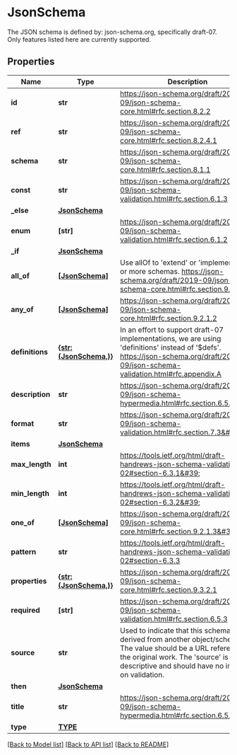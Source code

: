 # JsonSchema

The JSON schema is defined by: json-schema.org, specifically draft-07. Only features listed here are currently supported.
## Properties
Name | Type | Description | Notes
------------ | ------------- | ------------- | -------------
**id** | **str** | https://json-schema.org/draft/2019-09/json-schema-core.html#rfc.section.8.2.2  | [optional] 
**ref** | **str** | https://json-schema.org/draft/2019-09/json-schema-core.html#rfc.section.8.2.4.1  | [optional] 
**schema** | **str** | https://json-schema.org/draft/2019-09/json-schema-core.html#rfc.section.8.1.1  | [optional] 
**const** | **str** | https://json-schema.org/draft/2019-09/json-schema-validation.html#rfc.section.6.1.3  | [optional] 
**_else** | [**JsonSchema**](JsonSchema.md) |  | [optional] 
**enum** | **[str]** | https://json-schema.org/draft/2019-09/json-schema-validation.html#rfc.section.6.1.2  | [optional] 
**_if** | [**JsonSchema**](JsonSchema.md) |  | [optional] 
**all_of** | [**[JsonSchema]**](JsonSchema.md) | Use allOf to &#39;extend&#39; or &#39;implement&#39; one or more schemas. https://json-schema.org/draft/2019-09/json-schema-core.html#rfc.section.9.2.1.1  | [optional] 
**any_of** | [**[JsonSchema]**](JsonSchema.md) | https://json-schema.org/draft/2019-09/json-schema-core.html#rfc.section.9.2.1.2  | [optional] 
**definitions** | [**{str: (JsonSchema,)}**](JsonSchema.md) | In an effort to support draft-07 implementations, we are using &#39;definitions&#39; instead of &#39;$defs&#39;. https://json-schema.org/draft/2019-09/json-schema-validation.html#rfc.appendix.A  | [optional] 
**description** | **str** | https://json-schema.org/draft/2019-09/json-schema-hypermedia.html#rfc.section.6.5.2&#39;  | [optional] 
**format** | **str** | https://json-schema.org/draft/2019-09/json-schema-validation.html#rfc.section.7.3&#39;  | [optional] 
**items** | [**JsonSchema**](JsonSchema.md) |  | [optional] 
**max_length** | **int** | https://tools.ietf.org/html/draft-handrews-json-schema-validation-02#section-6.3.1&#39; | [optional] 
**min_length** | **int** | https://tools.ietf.org/html/draft-handrews-json-schema-validation-02#section-6.3.2&#39;  | [optional] 
**one_of** | [**[JsonSchema]**](JsonSchema.md) | https://json-schema.org/draft/2019-09/json-schema-core.html#rfc.section.9.2.1.3&#39;  | [optional] 
**pattern** | **str** | https://tools.ietf.org/html/draft-handrews-json-schema-validation-02#section-6.3.3  | [optional] 
**properties** | [**{str: (JsonSchema,)}**](JsonSchema.md) | https://json-schema.org/draft/2019-09/json-schema-core.html#rfc.section.9.3.2.1 | [optional] 
**required** | **[str]** | https://json-schema.org/draft/2019-09/json-schema-validation.html#rfc.section.6.5.3 | [optional] 
**source** | **str** | Used to indicate that this schema is derived from another object/schema. The value should be a URL reference to the original work. The &#39;source&#39; is solely descriptive and should have no impact on validation.  | [optional] 
**then** | [**JsonSchema**](JsonSchema.md) |  | [optional] 
**title** | **str** | https://json-schema.org/draft/2019-09/json-schema-hypermedia.html#rfc.section.6.5.1  | [optional] 
**type** | [**TYPE**](TYPE.md) |  | [optional] 

[[Back to Model list]](../README.md#documentation-for-models) [[Back to API list]](../README.md#documentation-for-api-endpoints) [[Back to README]](../README.md)


